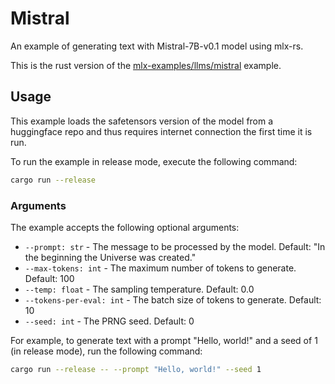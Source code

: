 # Mistral

An example of generating text with Mistral-7B-v0.1 model using mlx-rs.

This is the rust version of the [mlx-examples/llms/mistral](https://github.com/ml-explore/mlx-examples/tree/main/llms/mistral) example.

## Usage

This example loads the safetensors version of the model from a huggingface repo and thus requires internet connection the first time it is run.

To run the example in release mode, execute the following command:

```bash
cargo run --release
```

### Arguments

The example accepts the following optional arguments:

- `--prompt: str` - The message to be processed by the model. Default: "In the beginning the     Universe was created."
- `--max-tokens: int` - The maximum number of tokens to generate. Default: 100
- `--temp: float` - The sampling temperature. Default: 0.0
- `--tokens-per-eval: int` - The batch size of tokens to generate. Default: 10
- `--seed: int` - The PRNG seed. Default: 0

For example, to generate text with a prompt "Hello, world!" and a seed of 1 (in release mode), run the following command:

```bash
cargo run --release -- --prompt "Hello, world!" --seed 1
```
